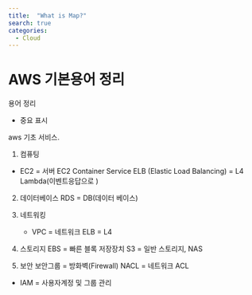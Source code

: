 ```yaml
---
title:  "What is Map?"
search: true
categories: 
  - Cloud
---
```

# AWS 기본용어 정리

용어 정리 
* 중요 표시

aws 기초 서비스.
1. 컴퓨팅
* EC2 = 서버
EC2 Container Service 
ELB (Elastic Load Balancing) = L4
Lambda(이벤트응답으로 )

2. 데이터베이스 
   RDS = DB(데이터 베이스)

3. 네트워킹
   * VPC = 네트워크
   ELB = L4

4. 스토리지
   EBS = 빠른 블록 저장장치
   S3 = 일반 스토리지, NAS

5. 보안
   보안그룹 = 방화벽(Firewall)
   NACL = 네트워크 ACL
 * IAM = 사용자계정 및 그룹 관리

